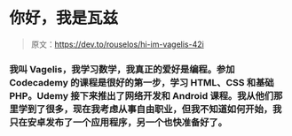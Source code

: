 # 你好，我是瓦兹

> 原文：<https://dev.to/rouselos/hi-im-vagelis-42i>

### 我叫 Vagelis，我学习数学，我真正的爱好是编程。参加 Codecademy 的课程是很好的第一步，学习 HTML、CSS 和基础 PHP。Udemy 接下来推出了网络开发和 Android 课程。我从他们那里学到了很多，现在我考虑从事自由职业，但我不知道如何**开始**，我只在安卓发布了一个应用程序，另一个也快准备好了。